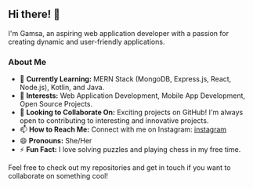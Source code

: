 ## Hi there! 👋

I'm Gamsa, an aspiring web application developer with a passion for creating dynamic and user-friendly applications. 

### About Me
- 🌱 **Currently Learning:** MERN Stack (MongoDB, Express.js, React, Node.js), Kotlin, and Java.
- 👀 **Interests:** Web Application Development, Mobile App Development, Open Source Projects.
- 💞️ **Looking to Collaborate On:** Exciting projects on GitHub! I'm always open to contributing to interesting and innovative projects.
- 📫 **How to Reach Me:** Connect with me on Instagram: <a href="https://www.instagram.com/kugan_gamsa?igsh=djltOGtrdWFqbnBm" target="_blank">&#105;&#110;&#115;&#116;&#97;&#103;&#114;&#97;&#109;</a>
- 😄 **Pronouns:** She/Her
- ⚡ **Fun Fact:** I love solving puzzles and playing chess in my free time.

Feel free to check out my repositories and get in touch if you want to collaborate on something cool!
